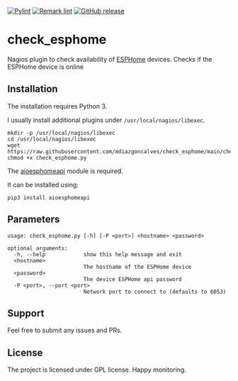 [![Pylint](https://github.com/mdiazgoncalves/check_esphome/actions/workflows/pylint.yml/badge.svg)](https://github.com/mdiazgoncalves/check_esphome/actions/workflows/pylint.yml)
[![Remark lint](https://github.com/mdiazgoncalves/check_esphome/actions/workflows/remarklint.yml/badge.svg)](https://github.com/mdiazgoncalves/check_esphome/actions/workflows/remarklint.yml)
[![GitHub release](https://github.com/mdiazgoncalves/check_esphome/releases/badge.svg)](https://github.com/mdiazgoncalves/check_esphome/releases/)

# check_esphome


Nagios plugin to check availability of [ESPHome](https://esphome.io) devices. Checks if the ESPHome device is online

## Installation

The installation requires Python 3.

I usually install additional plugins under `/usr/local/nagios/libexec`.

```
mkdir -p /usr/local/nagios/libexec
cd /usr/local/nagios/libexec
wget https://raw.githubusercontent.com/mdiazgoncalves/check_esphome/main/check_esphome.py
chmod +x check_esphome.py
```

The [aioesphomeapi](https://github.com/esphome/aioesphomeapi) module is required.

It can be installed using:

```
pip3 install aioesphomeapi
```

## Parameters

```
usage: check_esphome.py [-h] [-P <port>] <hostname> <password>

optional arguments:
  -h, --help            show this help message and exit
  <hostname>
                        The hostname of the ESPHome device
  <password>
                        The device ESPHome api password
  -P <port>, --port <port>
                        Network port to connect to (defaults to 6053)
```

## Support

Feel free to submit any issues and PRs.

## License

The project is licensed under GPL license. Happy monitoring.
